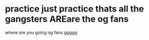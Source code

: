 # practice just practice thats all the gangsters AREare the og fans
where are you going og fans ggggg
